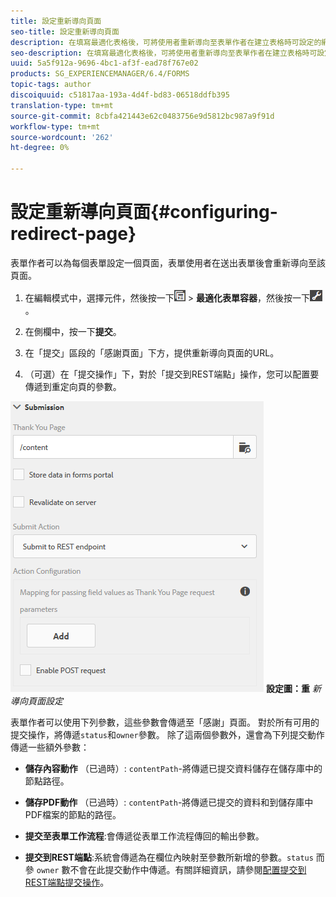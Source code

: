 ```yaml
---
title: 設定重新導向頁面
seo-title: 設定重新導向頁面
description: 在填寫最適化表格後，可將使用者重新導向至表單作者在建立表格時可設定的網頁。
seo-description: 在填寫最適化表格後，可將使用者重新導向至表單作者在建立表格時可設定的網頁。
uuid: 5a5f912a-9696-4bc1-af3f-ead78f767e02
products: SG_EXPERIENCEMANAGER/6.4/FORMS
topic-tags: author
discoiquuid: c51817aa-193a-4d4f-bd83-06518ddfb395
translation-type: tm+mt
source-git-commit: 8cbfa421443e62c0483756e9d5812bc987a9f91d
workflow-type: tm+mt
source-wordcount: '262'
ht-degree: 0%

---
```



# 設定重新導向頁面{#configuring-redirect-page}

表單作者可以為每個表單設定一個頁面，表單使用者在送出表單後會重新導向至該頁面。

1. 在編輯模式中，選擇元件，然後按一下![field-level](assets/field-level.png) > **最適化表單容器**，然後按一下![cmppr](assets/cmppr.png)。

1. 在側欄中，按一下&#x200B;**提交**。

1. 在「提交」區段的「感謝頁面」下方，提供重新導向頁面的URL。
1. （可選）在「提交操作」下，對於「提交到REST端點」操作，您可以配置要傳遞到重定向頁的參數。

![重新導向頁面](assets/thank-you-setting-1.png)
**設定圖：重** *新導向頁面設定*

表單作者可以使用下列參數，這些參數會傳遞至「感謝」頁面。 對於所有可用的提交操作，將傳遞`status`和`owner`參數。 除了這兩個參數外，還會為下列提交動作傳遞一些額外參數：

* **儲存內容動作** （已過時）: `contentPath`-將傳遞已提交資料儲存在儲存庫中的節點路徑。

* **儲存PDF動作** （已過時）: `contentPath`-將傳遞已提交的資料和到儲存庫中PDF檔案的節點的路徑。

* **提交至表單工作流程**:會傳遞從表單工作流程傳回的輸出參數。

* **提交到REST端點**:系統會傳遞為在欄位內映射至參數所新增的參數。`status` 而參 `owner` 數不會在此提交動作中傳遞。有關詳細資訊，請參閱[配置提交到REST端點提交操作](/help/forms/using/configuring-submit-actions.md)。

